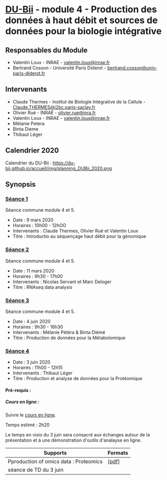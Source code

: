 # [DU-Bii](https://du-bii.github.io/accueil) - module 4 - Production des données à haut débit et sources de données pour la biologie intégrative

## Responsables du Module
* Valentin Loux - INRAE - valentin.loux@inrae.fr
* Bertrand Cosson - Université Paris Diderot - bertrand.cosson@univ-paris-diderot.fr

## Intervenants
* Claude Thermes - Institut de Biologie Intégrative de la Cellule - Claude.THERMES@i2bc.paris-saclay.fr
* Olivier Rué - INRAE - olivier.rue@inra.fr
* Valentin Loux - INRAE - valentin.loux@inrae.fr
* Mélanie Petera
* Binta Dieme
* Thibaut Léger


## Calendrier 2020

Calendrier du DU-Bii : <https://du-bii.github.io/accueil/img/planning_DUBii_2020.png>

## Synopsis

### [Séance 1](https://github.com/DU-Bii/module-5-Methodes-Outils/tree/master/seance1)
Séance commune module 4 et 5.
- Date : 9 mars 2020
- Horaires : 10h00 - 12hOO
- Intervenants : Claude Thermes, Olivier Rué et Valentin Loux
- Titre : Introductio au séquençage haut débit pour la génomique



### [Séance 2](https://github.com/DU-Bii/module-5-Methodes-Outils/tree/master/seance2)
Séance commune module 4 et 5.
- Date : 11 mars 2020
- Horaires : 9h30 - 17h00
- Intervenants : Nicolas Servant et Marc Deloger
- Titre : RNAseq data analysis

### [Séance 3](https://github.com/DU-Bii/module-5-Methodes-Outils/tree/master/seance3)
Séance commune module 4 et 5.
- Date : 4 juin 2020
- Horaires : 9h30 - 16h30
- Intervenants : Mélanie Pétéra & Binta Diémé
- Titre : Production de données pour la Métabolomique

### [Séance 4](https://github.com/DU-Bii/module-4-Production-Donnee/tree/master/seance4)
- Date : 3 juin 2020
- Horaires : 11h00 - 12h15
- Intervenants : Thibaut Léger
- Titre : Production et analyse de données pour la Protéomique

#### Pré-requis :
##### Cours en ligne :
Suivre le [cours en ligne](http://youtu.be/DEUNOSUOhi0?hd=1).

Temps estimé : 2h20

Le temps en visio du 3 juin sera consacré aux échanges autour de la présentation et à une démonstration d'outils d'analayse en ligne.

| Supports | Formats |
|--------------------------------------------------|--------|
| Pproduction of omics data : Proteomics | [[pdf](seance4/280520-DUBii-TLeger.pdf)]
| séance de TD du 3 juin |  |




